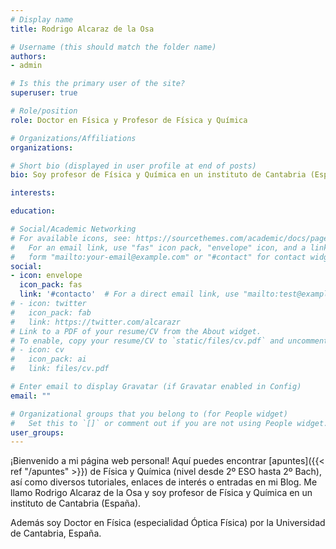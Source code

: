 ```yaml
---
# Display name
title: Rodrigo Alcaraz de la Osa

# Username (this should match the folder name)
authors:
- admin

# Is this the primary user of the site?
superuser: true

# Role/position
role: Doctor en Física y Profesor de Física y Química

# Organizations/Affiliations
organizations:

# Short bio (displayed in user profile at end of posts)
bio: Soy profesor de Física y Química en un instituto de Cantabria (España).

interests:

education:

# Social/Academic Networking
# For available icons, see: https://sourcethemes.com/academic/docs/page-builder/#icons
#   For an email link, use "fas" icon pack, "envelope" icon, and a link in the
#   form "mailto:your-email@example.com" or "#contact" for contact widget.
social:
- icon: envelope
  icon_pack: fas
  link: '#contacto'  # For a direct email link, use "mailto:test@example.org".
# - icon: twitter
#   icon_pack: fab
#   link: https://twitter.com/alcarazr
# Link to a PDF of your resume/CV from the About widget.
# To enable, copy your resume/CV to `static/files/cv.pdf` and uncomment the lines below.
# - icon: cv
#   icon_pack: ai
#   link: files/cv.pdf

# Enter email to display Gravatar (if Gravatar enabled in Config)
email: ""

# Organizational groups that you belong to (for People widget)
#   Set this to `[]` or comment out if you are not using People widget.
user_groups:
---
```


¡Bienvenido a mi página web personal! Aquí puedes encontrar [apuntes]({{< ref "/apuntes" >}}) de Física y Química (nivel desde 2º ESO hasta 2º Bach), así como diversos tutoriales, enlaces de interés o entradas en mi Blog. Me llamo Rodrigo Alcaraz de la Osa y soy profesor de Física y Química en un instituto de Cantabria (España).

Además soy Doctor en Física (especialidad Óptica Física) por la Universidad de Cantabria, España.